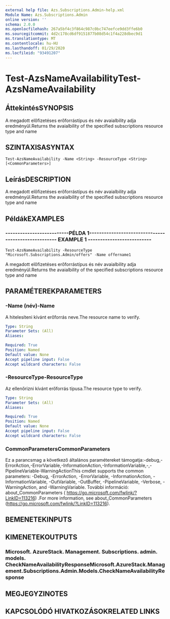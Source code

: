 ```yaml
---
external help file: Azs.Subscriptions.Admin-help.xml
Module Name: Azs.Subscriptions.Admin
online version: ''
schema: 2.0.0
ms.openlocfilehash: 267a5bf4c3f864c987c0bc747eefce9dd3ffe6b0
ms.sourcegitcommit: 4d2c178cd6df9151877b08d54c1f4a228dbec9d1
ms.translationtype: MT
ms.contentlocale: hu-HU
ms.lasthandoff: 01/29/2020
ms.locfileid: "93491207"
---
```

# <span data-ttu-id="ddfe8-101">Test-AzsNameAvailability</span><span class="sxs-lookup"><span data-stu-id="ddfe8-101">Test-AzsNameAvailability</span></span>

## <span data-ttu-id="ddfe8-102">Áttekintés</span><span class="sxs-lookup"><span data-stu-id="ddfe8-102">SYNOPSIS</span></span>
<span data-ttu-id="ddfe8-103">A megadott előfizetéses erőforrástípus és név avaialbility adja eredményül.</span><span class="sxs-lookup"><span data-stu-id="ddfe8-103">Returns the avaialbility of the specified subscriptions resource type and name</span></span>

## <span data-ttu-id="ddfe8-104">SZINTAXISA</span><span class="sxs-lookup"><span data-stu-id="ddfe8-104">SYNTAX</span></span>

```
Test-AzsNameAvailability -Name <String> -ResourceType <String> [<CommonParameters>]
```

## <span data-ttu-id="ddfe8-105">Leírás</span><span class="sxs-lookup"><span data-stu-id="ddfe8-105">DESCRIPTION</span></span>
<span data-ttu-id="ddfe8-106">A megadott előfizetéses erőforrástípus és név avaialbility adja eredményül.</span><span class="sxs-lookup"><span data-stu-id="ddfe8-106">Returns the avaialbility of the specified subscriptions resource type and name</span></span>

## <span data-ttu-id="ddfe8-107">Példák</span><span class="sxs-lookup"><span data-stu-id="ddfe8-107">EXAMPLES</span></span>

### <span data-ttu-id="ddfe8-108">--------------------------PÉLDA 1--------------------------</span><span class="sxs-lookup"><span data-stu-id="ddfe8-108">-------------------------- EXAMPLE 1 --------------------------</span></span>
```
Test-AzsNameAvailability -ResourceType "Microsoft.Subscriptions.Admin/offers" -Name offername1
```

<span data-ttu-id="ddfe8-109">A megadott előfizetéses erőforrástípus és név avaialbility adja eredményül.</span><span class="sxs-lookup"><span data-stu-id="ddfe8-109">Returns the avaialbility of the specified subscriptions resource type and name</span></span>

## <span data-ttu-id="ddfe8-110">PARAMÉTEREK</span><span class="sxs-lookup"><span data-stu-id="ddfe8-110">PARAMETERS</span></span>

### <span data-ttu-id="ddfe8-111">-Name (név)</span><span class="sxs-lookup"><span data-stu-id="ddfe8-111">-Name</span></span>
<span data-ttu-id="ddfe8-112">A hitelesíteni kívánt erőforrás neve.</span><span class="sxs-lookup"><span data-stu-id="ddfe8-112">The resource name to verify.</span></span>

```yaml
Type: String
Parameter Sets: (All)
Aliases: 

Required: True
Position: Named
Default value: None
Accept pipeline input: False
Accept wildcard characters: False
```

### <span data-ttu-id="ddfe8-113">-ResourceType</span><span class="sxs-lookup"><span data-stu-id="ddfe8-113">-ResourceType</span></span>
<span data-ttu-id="ddfe8-114">Az ellenőrizni kívánt erőforrás típusa.</span><span class="sxs-lookup"><span data-stu-id="ddfe8-114">The resource type to verify.</span></span>

```yaml
Type: String
Parameter Sets: (All)
Aliases: 

Required: True
Position: Named
Default value: None
Accept pipeline input: False
Accept wildcard characters: False
```

### <span data-ttu-id="ddfe8-115">CommonParameters</span><span class="sxs-lookup"><span data-stu-id="ddfe8-115">CommonParameters</span></span>
<span data-ttu-id="ddfe8-116">Ez a parancsmag a következő általános paramétereket támogatja:-debug,-ErrorAction,-ErrorVariable,-InformationAction,-InformationVariable,-,-PipelineVariable-WarningAction</span><span class="sxs-lookup"><span data-stu-id="ddfe8-116">This cmdlet supports the common parameters: -Debug, -ErrorAction, -ErrorVariable, -InformationAction, -InformationVariable, -OutVariable, -OutBuffer, -PipelineVariable, -Verbose, -WarningAction, and -WarningVariable.</span></span> <span data-ttu-id="ddfe8-117">További információ: about_CommonParameters ( https://go.microsoft.com/fwlink/?LinkID=113216) .</span><span class="sxs-lookup"><span data-stu-id="ddfe8-117">For more information, see about_CommonParameters (https://go.microsoft.com/fwlink/?LinkID=113216).</span></span>

## <span data-ttu-id="ddfe8-118">BEMENETEK</span><span class="sxs-lookup"><span data-stu-id="ddfe8-118">INPUTS</span></span>

## <span data-ttu-id="ddfe8-119">KIMENETEK</span><span class="sxs-lookup"><span data-stu-id="ddfe8-119">OUTPUTS</span></span>

### <span data-ttu-id="ddfe8-120">Microsoft. AzureStack. Management. Subscriptions. admin. models. CheckNameAvailabilityResponse</span><span class="sxs-lookup"><span data-stu-id="ddfe8-120">Microsoft.AzureStack.Management.Subscriptions.Admin.Models.CheckNameAvailabilityResponse</span></span>

## <span data-ttu-id="ddfe8-121">MEGJEGYZI</span><span class="sxs-lookup"><span data-stu-id="ddfe8-121">NOTES</span></span>

## <span data-ttu-id="ddfe8-122">KAPCSOLÓDÓ HIVATKOZÁSOK</span><span class="sxs-lookup"><span data-stu-id="ddfe8-122">RELATED LINKS</span></span>

